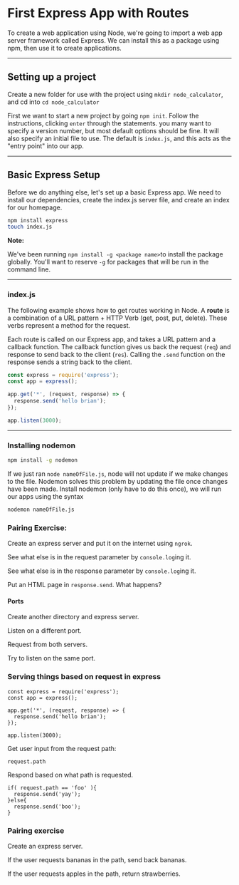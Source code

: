 # First Express App with Routes

To create a web application using Node, we're going to import a web app server framework called Express. We can install this as a package using npm, then use it to create applications.

---

## Setting up a project
Create a new folder for use with the project using `mkdir node_calculator`, and cd into `cd node_calculator`

First we want to start a new project by going `npm init`. Follow the instructions, clicking `enter` through the statements. you many want to specify a version number, but most default options should be fine. It will also specify an initial file to use. The default is `index.js`, and this acts as the "entry point" into our app.

---

## Basic Express Setup

Before we do anything else, let's set up a basic Express app. We need to install our dependencies, create the index.js server file, and create an index for our homepage.

```bash
npm install express
touch index.js
```

**Note:** 

We've been running `npm install -g <package name>`to install the package globally. You'll want to reserve `-g` for packages that will be run in the command line.

---

### index.js

The following example shows how to get routes working in Node. A **route** is a combination of a URL pattern + HTTP Verb (get, post, put, delete). These verbs represent a method for the request.

Each route is called on our Express app, and takes a URL pattern and a callback function. The callback function gives us back the request (`req`) and response to send back to the client (`res`). Calling the `.send` function on the response sends a string back to the client.

```js
const express = require('express');
const app = express();

app.get('*', (request, response) => {
  response.send('hello brian');
});

app.listen(3000);
```

---

### Installing nodemon
```bash
npm install -g nodemon
```

If we just ran `node nameOfFile.js`, node will not update if we make changes to the file. Nodemon solves this problem by updating the file once changes have been made. Install nodemon (only have to do this once), we will run our apps using the syntax

```bash
nodemon nameOfFile.js
```

### Pairing Exercise:
Create an express server and put it on the internet using `ngrok`.

See what else is in the request parameter by `console.log`ing it.

See what else is in the response parameter by `console.log`ing it.

Put an HTML page in `response.send`. What happens?

#### Ports
Create another directory and express server.

Listen on a different port.

Request from both servers.

Try to listen on the same port.

### Serving things based on request in express
```
const express = require('express');
const app = express();

app.get('*', (request, response) => {
  response.send('hello brian');
});

app.listen(3000);
```

Get user input from the request path:
```
request.path
```

Respond based on what path is requested.
```
if( request.path == 'foo' ){
  response.send('yay');
}else{
  response.send('boo');
}
```

### Pairing exercise
Create an express server.

If the user requests bananas in the path, send back bananas.

If the user requests apples in the path, return strawberries.
